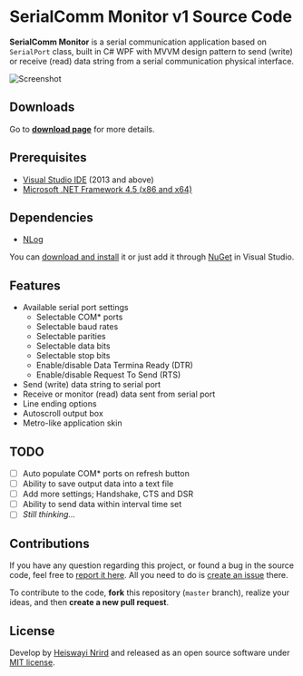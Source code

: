 # SerialComm Monitor v1 Source Code

**SerialComm Monitor** is a serial communication application based on `SerialPort` class, built in C# WPF with MVVM design pattern to send (write) or receive (read) data string from a serial communication physical interface.

![Screenshot](http://i.imgur.com/FSliKIX.png)

## Downloads

Go to [**download page**](https://github.com/heiswayi/SerialComm/releases) for more details.

## Prerequisites

- [Visual Studio IDE](https://www.visualstudio.com/en-us/downloads/download-visual-studio-vs.aspx) (2013 and above)
- [Microsoft .NET Framework 4.5 (x86 and x64)](https://www.microsoft.com/en-us/download/details.aspx?id=30653)

## Dependencies

- [NLog](http://nlog-project.org/)

You can [download and install](http://nlog-project.org/download) it or just add it through [NuGet](https://www.nuget.org/profiles/jkowalski) in Visual Studio.

## Features

- Available serial port settings
  - Selectable COM* ports
  - Selectable baud rates
  - Selectable parities
  - Selectable data bits
  - Selectable stop bits
  - Enable/disable Data Termina Ready (DTR)
  - Enable/disable Request To Send (RTS)
- Send (write) data string to serial port
- Receive or monitor (read) data sent from serial port
- Line ending options
- Autoscroll output box
- Metro-like application skin

## TODO

- [ ] Auto populate COM* ports on refresh button
- [ ] Ability to save output data into a text file
- [ ] Add more settings; Handshake, CTS and DSR
- [ ] Ability to send data within interval time set
- [ ] _Still thinking..._

## Contributions

If you have any question regarding this project, or found a bug in the source code, feel free to [report it here](https://github.com/heiswayi/SerialComm/issues). All you need to do is [create an issue](https://github.com/heiswayi/SerialComm/issues/new) there.

To contribute to the code, **fork** this repository (`master` branch), realize your ideas, and then **create a new pull request**.

## License

Develop by [Heiswayi Nrird](http://heiswayi.github.io) and released as an open source software under [MIT license](LICENSE.md).
